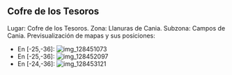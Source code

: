 ## Cofre de los Tesoros
Lugar: Cofre de los Tesoros.
Zona: Llanuras de Cania.
Subzona: Campos de Cania.
Previsualización de mapas y sus posiciones:
- En [-25,-36]: ![img_128451073](https://media.discordapp.net/attachments/1115311447145193482/1115323344397541386/128451073.jpg)
- En [-25,-36]: ![img_128452097](https://media.discordapp.net/attachments/1115311447145193482/1115323365142564924/128452097.jpg)
- En [-24,-36]: ![img_128453121](https://media.discordapp.net/attachments/1115311447145193482/1115323368963580014/128453121.jpg)